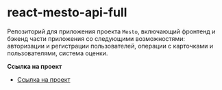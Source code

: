 # react-mesto-api-full
Репозиторий для приложения проекта `Mesto`, включающий фронтенд и бэкенд части приложения со следующими возможностями:
авторизации и регистрации пользователей, операции с карточками и пользователями, система оценки.


**Ссылка на проект**

- [Ссылка на проект](https://mesto.tavakai.nomoredomains.work/)
